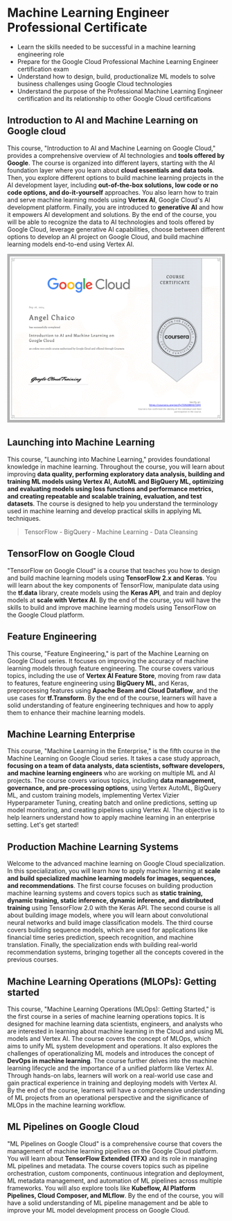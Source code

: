 # Machine Learning Engineer Professional Certificate
* Learn the skills needed to be successful in a machine learning engineering role
* Prepare for the Google Cloud Professional Machine Learning Engineer certification exam
* Understand how to design, build, productionalize ML models to solve business challenges using Google Cloud technologies
* Understand the purpose of the Professional Machine Learning Engineer certification and its relationship to other Google Cloud certifications

## Introduction to AI and Machine Learning on Google cloud
This course, "Introduction to AI and Machine Learning on Google Cloud," provides a comprehensive overview of AI technologies and **tools offered by Google**. The course is organized into different layers, starting with the AI foundation layer where you learn about **cloud essentials and data tools**. Then, you explore different options to build machine learning projects in the AI development layer, including **out-of-the-box solutions, low code or no code options, and do-it-yourself** approaches. You also learn how to train and serve machine learning models using **Vertex AI**, Google Cloud's AI development platform. Finally, you are introduced to **generative AI** and how it empowers AI development and solutions. By the end of the course, you will be able to recognize the data to AI technologies and tools offered by Google Cloud, leverage generative AI capabilities, choose between different options to develop an AI project on Google Cloud, and build machine learning models end-to-end using Vertex AI.

<p style="text-align: center;">
  <img src="./Intro-AI-ML-on-Google-Cloud/Coursera TER20BHO73QV-1.png" width="800" />
</p>

## Launching into Machine Learning
This course, "Launching into Machine Learning," provides foundational knowledge in machine learning. Throughout the course, you will learn about improving **data quality, performing exploratory data analysis, building and training ML models using Vertex AI, AutoML and BigQuery ML, optimizing and evaluating models using loss functions and performance metrics, and creating repeatable and scalable training, evaluation, and test datasets**. The course is designed to help you understand the terminology used in machine learning and develop practical skills in applying ML techniques.

> TensorFlow - BigQuery - Machine Learning - Data Cleansing

## TensorFlow on Google Cloud
"TensorFlow on Google Cloud" is a course that teaches you how to design and build machine learning models using **TensorFlow 2.x and Keras**. You will learn about the key components of TensorFlow, manipulate data using the **tf.data** library, create models using the **Keras API**, and train and deploy models at **scale with Vertex AI**. By the end of the course, you will have the skills to build and improve machine learning models using TensorFlow on the Google Cloud platform.

## Feature Engineering
This course, "Feature Engineering," is part of the Machine Learning on Google Cloud series. It focuses on improving the accuracy of machine learning models through feature engineering. The course covers various topics, including the use of **Vertex AI Feature Store**, moving from raw data to features, feature engineering using **BigQuery ML**, and Keras, preprocessing features using **Apache Beam and Cloud Dataflow**, and the use cases for **tf.Transform**. By the end of the course, learners will have a solid understanding of feature engineering techniques and how to apply them to enhance their machine learning models.

## Machine Learning Enterprise
This course, "Machine Learning in the Enterprise," is the fifth course in the Machine Learning on Google Cloud series. It takes a case study approach, **focusing on a team of data analysts, data scientists, software developers, and machine learning engineers** who are working on multiple ML and AI projects. The course covers various topics, including **data management, governance, and pre-processing options**, using Vertex AutoML, BigQuery ML, and custom training models, implementing Vertex Vizier Hyperparameter Tuning, creating batch and online predictions, setting up model monitoring, and creating pipelines using Vertex AI. The objective is to help learners understand how to apply machine learning in an enterprise setting. Let's get started!

## Production Machine Learning Systems
Welcome to the advanced machine learning on Google Cloud specialization. In this specialization, you will learn how to apply machine learning at **scale and build specialized machine learning models for images, sequences, and recommendations**. The first course focuses on building production machine learning systems and covers topics such as **static training, dynamic training, static inference, dynamic inference, and distributed training** using TensorFlow 2.0 with the Keras API. The second course is all about building image models, where you will learn about convolutional neural networks and build image classification models. The third course covers building sequence models, which are used for applications like financial time series prediction, speech recognition, and machine translation. Finally, the specialization ends with building real-world recommendation systems, bringing together all the concepts covered in the previous courses.

## Machine Learning Operations (MLOPs): Getting started
This course, "Machine Learning Operations (MLOps): Getting Started," is the first course in a series of machine learning operations topics. It is designed for machine learning data scientists, engineers, and analysts who are interested in learning about machine learning in the Cloud and using ML models and Vertex AI. The course covers the concept of MLOps, which aims to unify ML system development and operations. It also explores the challenges of operationalizing ML models and introduces the concept of **DevOps in machine learning**. The course further delves into the machine learning lifecycle and the importance of a unified platform like Vertex AI. Through hands-on labs, learners will work on a real-world use case and gain practical experience in training and deploying models with Vertex AI. By the end of the course, learners will have a comprehensive understanding of ML projects from an operational perspective and the significance of MLOps in the machine learning workflow.
 
## ML Pipelines on Google Cloud
"ML Pipelines on Google Cloud" is a comprehensive course that covers the management of machine learning pipelines on the Google Cloud platform. You will learn about **TensorFlow Extended (TFX)** and its role in managing ML pipelines and metadata. The course covers topics such as pipeline orchestration, custom components, continuous integration and deployment, ML metadata management, and automation of ML pipelines across multiple frameworks. You will also explore tools like **Kubeflow, AI Platform Pipelines, Cloud Composer, and MLflow**. By the end of the course, you will have a solid understanding of ML pipeline management and be able to improve your ML model development process on Google Cloud.

